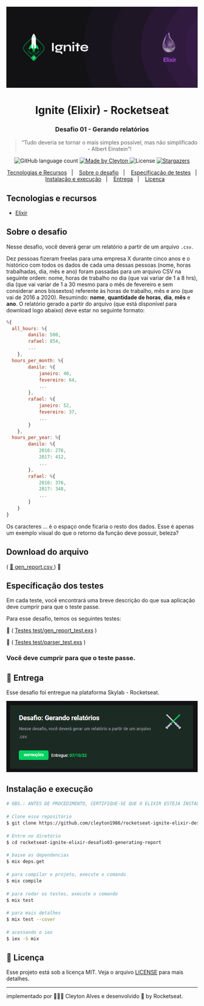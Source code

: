 <p align="center">
  <img  src="./assets/cover-elixir.png">
</p>

<h1 align="center">
  Ignite (Elixir) - Rocketseat
</h1>

<h3 align="center">
  Desafio 01 - Gerando relatórios
</h3>

<blockquote align="center">“Tudo deveria se tornar o mais simples possível, mas não simplificado - Albert Einstein”!</blockquote>

<p align="center">
  <img alt="GitHub language count" src="https://img.shields.io/github/languages/count/cleyton1986/rocketseat-ignite-elixir-desafio03-generating-report?color=%2304D361">

  <a href="https://www.linkedin.com/in/cleytonalves">
    <img alt="Made by Cleyton" src="https://img.shields.io/badge/Made%20by-Cleyton_Alves-Alves%2304D361">
  </a>

  <img alt="License" src="https://img.shields.io/badge/license-MIT-%2304D361">

  <a href="https://github.com/cleyton1986/rocketseat-ignite-elixir-desafio03-generating-report/stargazers">
    <img alt="Stargazers" src="https://img.shields.io/github/stars/cleyton1986/rocketseat-ignite-elixir-desafio03-generating-report?style=social">
  </a>
</p>

<p align="center">
  <a href="#tecnologias-e-recursos">Tecnologias e Recursos</a>&nbsp;&nbsp;&nbsp;|&nbsp;&nbsp;&nbsp;
  <a href="#sobre-o-desafio">Sobre o desafio</a>&nbsp;&nbsp;&nbsp;|&nbsp;&nbsp;&nbsp;
  <a href="#específicação-dos-testes">Especificação de testes</a>&nbsp;&nbsp;&nbsp;|&nbsp;&nbsp;&nbsp;
  <a href="#instalação-e-execução">Instalação e execução</a>&nbsp;&nbsp;&nbsp;|&nbsp;&nbsp;&nbsp;
  <a href="#calendar-entrega">Entrega</a>&nbsp;&nbsp;&nbsp;|&nbsp;&nbsp;&nbsp;
  <a href="#memo-licença">Licença</a>
</p>


## Tecnologias e recursos

- [Elixir](https://elixir-lang.org/install.html)

## Sobre o desafio

Nesse desafio, você deverá gerar um relatório a partir de um arquivo `.csv`.

Dez pessoas fizeram freelas para uma empresa X durante cinco anos e o histórico com todos os dados de cada uma dessas pessoas (nome, horas trabalhadas, dia, mês e ano) foram passadas para um arquivo CSV na seguinte ordem: nome, horas de trabalho no dia (que vai variar de 1 a 8 hrs), dia (que vai variar de 1 a 30 mesmo para o mês de fevereiro e sem considerar anos bissextos) referente às horas de trabalho, mês e ano (que vai de 2016 a 2020). Resumindo: **nome**, **quantidade de horas**, **dia**, **mês** e **ano**.
O relatório gerado a partir do arquivo (que está disponível para download logo abaixo) deve estar no seguinte formato:

```js 
%{
  all_hours: %{
        danilo: 500,
        rafael: 854,
        ...
    },
  hours_per_month: %{
        danilo: %{
            janeiro: 40,
            fevereiro: 64,
            ...
        },
        rafael: %{
            janeiro: 52,
            fevereiro: 37,
            ...
        }
    },
  hours_per_year: %{
        danilo: %{
            2016: 276,
            2017: 412,
            ...
        },
        rafael: %{
            2016: 376,
            2017: 348,
            ...
        }
    }
}

```

Os caracteres ... é o espaço onde ficaria o resto dos dados. Esse é apenas um exemplo visual do que o retorno da função deve possuir, beleza?

##  Download do arquivo
(
  <a href="https://s3.us-west-2.amazonaws.com/secure.notion-static.com/070dd69a-c358-46cf-bc53-b2c5e79c9346/gen_report.csv?X-Amz-Algorithm=AWS4-HMAC-SHA256&X-Amz-Content-Sha256=UNSIGNED-PAYLOAD&X-Amz-Credential=AKIAT73L2G45EIPT3X45%2F20221008%2Fus-west-2%2Fs3%2Faws4_request&X-Amz-Date=20221008T000010Z&X-Amz-Expires=86400&X-Amz-Signature=06a8acfc189ef3bcb872672ff672bca25498b006b7952284bb866cc1ad6f53bd&X-Amz-SignedHeaders=host&response-content-disposition=filename%20%3D%22gen_report.csv%22&x-id=GetObject">🔗 gen_report.csv </a>
) 🚀

## Específicação dos testes

Em cada teste, você encontrará uma breve descrição do que sua aplicação deve cumprir para que o teste passe.

Para esse desafio, temos os seguintes testes:

🧪 (
  <a href="https://www.notion.so/Testes-test-gen_report_test-exs-81b150786093484a860eb34eccf17060">Testes test/gen_report_test.exs</a>
) 

🧪 (
  <a href="https://www.notion.so/Testes-test-parser_test-exs-ff211e530fcb49b1a9eb7cf637ccdea2">Testes test/parser_test.exs</a>
) 


### Você deve cumprir para que o teste passe.

## :calendar: Entrega

Esse desafio foi entregue na plataforma Skylab - Rocketseat.

<p align="center">
  <img  src="./assets/test-result.png">
</p>

## Instalação e execução

```bash
# OBS.: ANTES DE PROCEDIMENTO, CERTIFIQUE-SE QUE O ELIXIR ESTEJA INSTALADO NO SEU COMPUTADOR CORRETAMENTE.

# Clone esse repositório
$ git clone https://github.com/cleyton1986/rocketseat-ignite-elixir-desafio03-generating-report

# Entre no diretório
$ cd rocketseat-ignite-elixir-desafio03-generating-report

# baixe as dependencias
$ mix deps.get

# para compilar o projeto, execute o comando
$ mix compile

# para rodar os testes, execute o comando
$ mix test

# para mais detalhes
$ mix test --cover

# acessando o iex
$ iex -S mix
```
## :memo: Licença

Esse projeto está sob a licença MIT. Veja o arquivo [LICENSE](LICENSE) para mais detalhes.

---

 implementado por 👨🏽‍💻 Cleyton Alves e desenvolvido 💜 by Rocketseat.
